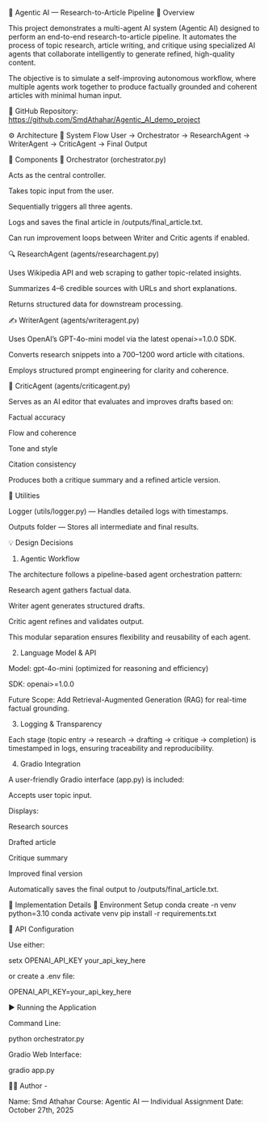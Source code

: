 🧠 Agentic AI — Research-to-Article Pipeline
📘 Overview

This project demonstrates a multi-agent AI system (Agentic AI) designed to perform an end-to-end research-to-article pipeline.
It automates the process of topic research, article writing, and critique using specialized AI agents that collaborate intelligently to generate refined, high-quality content.

The objective is to simulate a self-improving autonomous workflow, where multiple agents work together to produce factually grounded and coherent articles with minimal human input.

🔗 GitHub Repository: https://github.com/SmdAthahar/Agentic_AI_demo_project

⚙️ Architecture
🧩 System Flow
User → Orchestrator → ResearchAgent → WriterAgent → CriticAgent → Final Output

🔧 Components
🧭 Orchestrator (orchestrator.py)

Acts as the central controller.

Takes topic input from the user.

Sequentially triggers all three agents.

Logs and saves the final article in /outputs/final_article.txt.

Can run improvement loops between Writer and Critic agents if enabled.

🔍 ResearchAgent (agents/researchagent.py)

Uses Wikipedia API and web scraping to gather topic-related insights.

Summarizes 4–6 credible sources with URLs and short explanations.

Returns structured data for downstream processing.

✍️ WriterAgent (agents/writeragent.py)

Uses OpenAI’s GPT-4o-mini model via the latest openai>=1.0.0 SDK.

Converts research snippets into a 700–1200 word article with citations.

Employs structured prompt engineering for clarity and coherence.

🧩 CriticAgent (agents/criticagent.py)

Serves as an AI editor that evaluates and improves drafts based on:

Factual accuracy

Flow and coherence

Tone and style

Citation consistency

Produces both a critique summary and a refined article version.

🧠 Utilities

Logger (utils/logger.py) — Handles detailed logs with timestamps.

Outputs folder — Stores all intermediate and final results.

💡 Design Decisions
1. Agentic Workflow

The architecture follows a pipeline-based agent orchestration pattern:

Research agent gathers factual data.

Writer agent generates structured drafts.

Critic agent refines and validates output.

This modular separation ensures flexibility and reusability of each agent.

2. Language Model & API

Model: gpt-4o-mini (optimized for reasoning and efficiency)

SDK: openai>=1.0.0

Future Scope: Add Retrieval-Augmented Generation (RAG) for real-time factual grounding.

3. Logging & Transparency

Each stage (topic entry → research → drafting → critique → completion) is timestamped in logs, ensuring traceability and reproducibility.

4. Gradio Integration

A user-friendly Gradio interface (app.py) is included:

Accepts user topic input.

Displays:

Research sources

Drafted article

Critique summary

Improved final version

Automatically saves the final output to /outputs/final_article.txt.

🧰 Implementation Details
🔧 Environment Setup
conda create -n venv python=3.10
conda activate venv
pip install -r requirements.txt

🔑 API Configuration

Use either:

setx OPENAI_API_KEY your_api_key_here

or create a .env file:

OPENAI_API_KEY=your_api_key_here

▶️ Running the Application

Command Line:

python orchestrator.py


Gradio Web Interface:

gradio app.py

🧑‍💻 Author -   

Name: Smd Athahar
Course: Agentic AI — Individual Assignment
Date: October 27th, 2025
